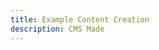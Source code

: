 ```yaml
---
title: Example Content Creation
description: CMS Made
---
```

<Hero image="" heading="WELCOM TO" subheading="Rooster Grin" buttonText="BUTTON BUTTON"/>